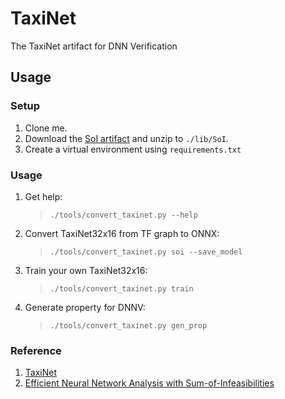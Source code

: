 # TaxiNet
The TaxiNet artifact for DNN Verification

## Usage
### Setup
1. Clone me.
2. Download the [SoI artifact](https://zenodo.org/record/6109456/) and unzip to `./lib/SoI`.
3. Create a virtual environment using `requirements.txt`
### Usage
1. Get help:
    >`./tools/convert_taxinet.py --help`
2. Convert TaxiNet32x16 from TF graph to ONNX:
    >`./tools/convert_taxinet.py soi --save_model`
3. Train your own TaxiNet32x16:
    >`./tools/convert_taxinet.py train`
4. Generate property for DNNV:
    >`./tools/convert_taxinet.py gen_prop`
### Reference
1. [TaxiNet](https://arxiv.org/abs/2003.02381)
2. [Efficient Neural Network Analysis with Sum-of-Infeasibilities](https://arxiv.org/abs/2203.11201)